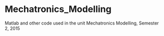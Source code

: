 # Mechatronics_Modelling
Matlab and other code used in the unit Mechatronics Modelling, Semester 2, 2015

